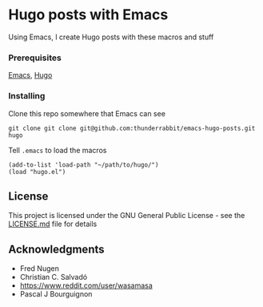 # Hugo posts with Emacs

Using Emacs, I create Hugo posts with these macros and stuff

### Prerequisites

[Emacs](https://www.gnu.org/software/emacs/download.html), [Hugo](https://gohugo.io/)

### Installing

Clone this repo somewhere that Emacs can see

```
git clone git clone git@github.com:thunderrabbit/emacs-hugo-posts.git hugo
```

Tell `.emacs` to load the macros

```
(add-to-list 'load-path "~/path/to/hugo/")
(load "hugo.el")
```

## License

This project is licensed under the GNU General Public License - see the [LICENSE.md](LICENSE.md) file for details

## Acknowledgments

* Fred Nugen
* Christian C. Salvadó
* https://www.reddit.com/user/wasamasa
* Pascal J Bourguignon
